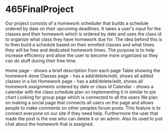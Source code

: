# 465FinalProject

Our project consists of a homework scheduler that builds a schedule ordered by date on their upcoming deadlines. It takes a user's input for the classes and their homework which is ordered by date and uses the class id to organize what class they have homework due for. The idea behind this is to then build a schedule based on their enrolled classes and what times they will be free and dedicated homework times. The purpose is to help increase efficiency and allow the user to become more organized so they can do stuff during their free time. 

Home page - shows a brief description from each page
Table showing the homework done 
Classes page - has a add/delete/edit, shows all added classes in a list
Homework page - has a add/delete/edit, shows all homework assignments ordered by date or class id
Calendar - shows a calendar with the class schedule plan on implementing it in similar to pie chart
Looking for group page which is connected to all the users
We plan on making a social page that connects all users on the page and allows people to make comments on other peoples forum posts. This feature is to connect everyone on our site if they need help. Furthermore the user that made the post is the one who can delete it or an admin. Also its used to just chat about the homework that is assigned.